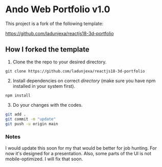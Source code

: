 # Ando Web Portfolio v1.0
This project is a fork of the following template:

https://github.com/ladunjexa/reactjs18-3d-portfolio

## How I forked the template
1. Clone the the repo to your desired directory.
```shell
git clone https://github.com/ladunjexa/reactjs18-3d-portfolio
```
2.  Install dependencies on correct *directory* (make sure you have npm installed in your system first).
```shell
npm install
```
3. Do your changes with the codes.
```bash
git add .
git commit -m "update"
git push -u origin main
```

### Notes
I would update this soon for my that would be better for job hunting. For now it's designed for a presentation. Also, some parts of the UI is not mobile-optimized. I will fix that soon. 